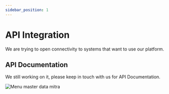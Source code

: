 ```yaml
---
sidebar_position: 1
---
```


# API Integration

We are trying to open connectivity to systems that want to use our platform.

## API Documentation

We still working on it, please keep in touch with us for API Documentation.


![Menu master data mitra](/img/coming4.gif)